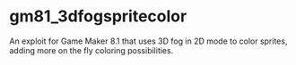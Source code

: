 # gm81_3dfogspritecolor
An exploit for Game Maker 8.1 that uses 3D fog in 2D mode to color sprites, adding more on the fly coloring possibilities.
